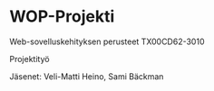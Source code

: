 # WOP-Projekti
Web-sovelluskehityksen perusteet TX00CD62-3010 

Projektityö

Jäsenet: Veli-Matti Heino, Sami Bäckman
